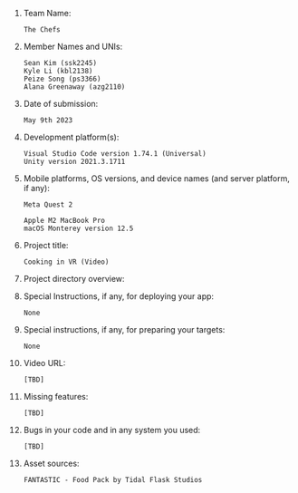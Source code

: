 1.  Team Name:

        The Chefs

2.  Member Names and UNIs:

        Sean Kim (ssk2245)
        Kyle Li (kbl2138)
        Peize Song (ps3366)
        Alana Greenaway (azg2110)

3.  Date of submission:

        May 9th 2023

4.  Development platform(s):

        Visual Studio Code version 1.74.1 (Universal)
        Unity version 2021.3.1711

5.  Mobile platforms, OS versions, and device names (and server platform, if any):

        Meta Quest 2

        Apple M2 MacBook Pro
        macOS Monterey version 12.5

6.  Project title:

        Cooking in VR (Video)

7.  Project directory overview:

8.  Special Instructions, if any, for deploying your app:

        None

9.  Special instructions, if any, for preparing your targets:

        None

10. Video URL:

        [TBD]

11. Missing features:

        [TBD]

12. Bugs in your code and in any system you used:

        [TBD]

13. Asset sources:

        FANTASTIC - Food Pack by Tidal Flask Studios
        
